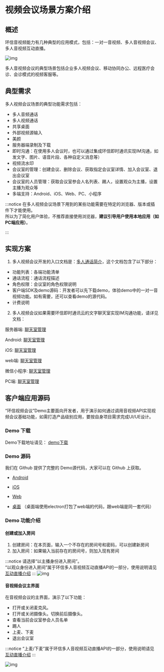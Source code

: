 # 视频会议场景方案介绍

## 概述

环信音视频能力有几种典型的应用模式，包括：一对一音视频、多人音视频会议、多人音视频互动直播。

![img](@static/images/privitization/em-rtcsdk-scenarios.png)

多人音视频会议的典型场景包括企业多人视频会议、移动协同办公、远程医疗会诊、会诊模式的视频客服等。

## 典型需求

多人视频会议场景的典型功能需求包括：

- 多人音频通话
- 多人视频通话
- 共享桌面
- 外部视频源输入
- 美颜
- 服务器端录制及下载
- 即时沟通：在使用多人会议时，也可以通过集成环信即时通讯实现IM沟通，如发文字、图片、语音片段、各种自定义消息等）
- 视频流水印
- 会议室的管理：创建会议、删除会议、获取指定会议室详情、加入会议室、退出会议室
- 会议室的人员管理：获取会议室参会人名列表、踢人，设置观众为主播，设置主播为观众等
- 多端支持：Android、iOS、Web、PC、小程序
<!--- 互动白板 -->
:::notice
在多人视频会议场景下用到的某些功能需要在特定的浏览器、版本或插件下才能使用。<br>所以为了简化用户体验，不推荐直接使用浏览器，**建议引导用户使用本地应用（如PC端应用）**。

:::
## 实现方案

1. 多人视频会议开发的入口文档是：[多人通话简介](conference_introduction)，这个文档包含了以下部分：

- 功能列表：各端功能清单
- 通话流程：通话流程描述
- 角色权限：会议室的角色权限说明
- 客户端SDK及demo源码：开发者可以先下载demo，体验demo中的一对一音视频功能。如有需要，还可以查看demo的源代码。
- 计费说明


2. 多人视频会议如果需要环信即时通讯云的文字聊天室实现IM沟通功能，请详见文档：

服务器端: [聊天室管理](http://docs-im-beta.easemob.com/document/server-side/chatroom.html)

Android: [聊天室管理](http://docs-im-beta.easemob.com/document/android/room_overview.html)

iOS: [聊天室管理](http://docs-im-beta.easemob.com/document/ios/room_overview.html)

web端: [聊天室管理](http://docs-im-beta.easemob.com/document/web/room_overview.html)

微信小程序: [聊天室管理](http://docs-im-beta.easemob.com/document/applet/room_overview.html)

PC端: [聊天室管理](https://docs-im.easemob.com/im/pc/basics/chatroom)


<!--3. 如果需要互动白板高级功能，请详见文档：

[互动白板简介](whiteboard_introduction)

[Android集成](whiteboard_android)

[iOS集成](whiteboard_ios)

[Web集成](whiteboard_web)

[微信小程序集成](whiteboard_vxmini)

[PC桌面集成](whiteboard_pcdesktop)-->

## 客户端应用源码

“环信视频会议”Demo主要面向开发者，用于演示如何通过调用音视频API实现视频会议基础功能，如需打造产品级别应用，要按自身项目需求完成UI/UE设计。

### Demo 下载

Demo下载地址请见： [demo下载](common_clientsdk#场景demo及源码下载)

### Demo 源码

我们在 Github 提供了完整的 Demo源代码，大家可以在 Github 上获取。

- [Android](https://github.com/easemob/videocall-android)

- [iOS](https://github.com/easemob/videocall-ios)

- [Web](https://github.com/easemob/videocall-web)

- [桌面](https://github.com/easemob/videocall-web) （桌面端使用electron打包了web端的代码，跟web端是同一套代码）


### Demo 功能介绍

#### **创建或加入房间**

1. 创建房间：在本页面，输入一个不存在的房间号和密码，可以创建新房间<br>
2. 加入房间：如果输入当前存在的房间号，则加入现有房间

:::notice
请选择“以主播身份进入房间”。<br>
“以观众身份进入房间”属于环信多人音视频互动直播API的一部分，使用说明请见 [互动直播介绍](scenario_live)
:::
![img](@static/images/privitization/meeting-demo4.png?w=300)
#### **音视频会议主界面**

在音视频会议的主界面，演示了以下功能：

- 打开或关闭麦克风。
- 打开或关闭摄像头。切换前后摄像头。
- 查看当前会议室参会人员名单
- 踢人
- 上麦、下麦
- 退出会议室

:::notice
“上麦/下麦”属于环信多人音视频互动直播API的一部分，使用说明请见 [互动直播介绍](scenario_live)
:::

![img](@static/images/privitization/meeting-demo5.png?w=300)